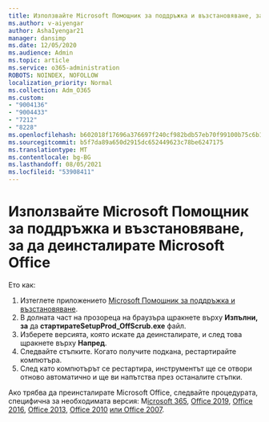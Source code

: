 ```yaml
---
title: Използвайте Microsoft Помощник за поддръжка и възстановяване, за да деинсталирате Microsoft Office
ms.author: v-aiyengar
author: AshaIyengar21
manager: dansimp
ms.date: 12/05/2020
ms.audience: Admin
ms.topic: article
ms.service: o365-administration
ROBOTS: NOINDEX, NOFOLLOW
localization_priority: Normal
ms.collection: Adm_O365
ms.custom:
- "9004136"
- "9004433"
- "7212"
- "8228"
ms.openlocfilehash: b602018f17696a376697f240cf982bdb57eb70f99100b75c6b15867ee135bb5d
ms.sourcegitcommit: b5f7da89a650d2915dc652449623c78be6247175
ms.translationtype: MT
ms.contentlocale: bg-BG
ms.lasthandoff: 08/05/2021
ms.locfileid: "53908411"
---
```

# <a name="use-microsoft-support-and-recovery-assistant-to-uninstall-microsoft-office"></a>Използвайте Microsoft Помощник за поддръжка и възстановяване, за да деинсталирате Microsoft Office

Ето как:

1. Изтеглете приложението [Microsoft Помощник за поддръжка и възстановяване](https://go.microsoft.com/fwlink/?linkid=2139122).
1. В долната част на прозореца на браузъра щракнете върху **Изпълни, за** да **стартиратеSetupProd_OffScrub.exe** файл.
1. Изберете версията, която искате да деинсталирате, и след това щракнете върху **Напред**.
1. Следвайте стъпките. Когато получите подкана, рестартирайте компютъра.
1. След като компютърът се рестартира, инструментът ще се отвори отново автоматично и ще ви напътства през останалите стъпки.

Ако трябва да преинсталирате Microsoft Office, следвайте процедурата, специфична за необходимата версия: M[icrosoft 365](https://go.microsoft.com/fwlink/?linkid=2138843), [Office 2019](https://go.microsoft.com/fwlink/?linkid=2138843), [Office 2016](https://go.microsoft.com/fwlink/?linkid=2138919), [Office 2013](https://go.microsoft.com/fwlink/?linkid=2138919), [Office 2010](https://go.microsoft.com/fwlink/?linkid=2139237) [или Office 2007](https://go.microsoft.com/fwlink/?linkid=2138644).